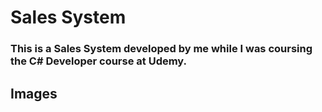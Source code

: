 # Sales System

### This is a Sales System developed by me while I was coursing the C# Developer course at Udemy.

## Images 


